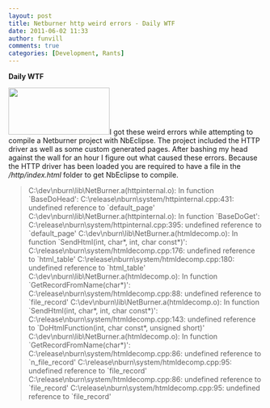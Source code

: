 ```yaml
---
layout: post
title: Netburner http weird errors - Daily WTF
date: 2011-06-02 11:33
author: funvill
comments: true
categories: [Development, Rants]
---
```

<strong>Daily WTF</strong>

<a href="http://blog.abluestar.com/public/uploads/2011/06/netburner-logo.gif"><img class="alignright size-full wp-image-1505" title="netburner-logo" src="http://blog.abluestar.com/public/uploads/2011/06/netburner-logo.gif" alt="" width="200" height="93" /></a>I got these weird errors while attempting to compile a Netburner project with NbEclipse. The project included the HTTP driver as well as some custom generated pages. After bashing my head against the wall for an hour I figure out what caused these errors. Because the HTTP driver has been loaded you are required to have a file in the <em>/http/index.html</em> folder to get NbEclipse to compile.
<blockquote>C:\dev\nburn\lib\NetBurner.a(httpinternal.o): In function `BaseDoHead':
C:\release\nburn\system/httpinternal.cpp:431: undefined reference to `default_page'
C:\dev\nburn\lib\NetBurner.a(httpinternal.o): In function `BaseDoGet':
C:\release\nburn\system/httpinternal.cpp:395: undefined reference to `default_page'
C:\dev\nburn\lib\NetBurner.a(htmldecomp.o): In function `SendHtml(int, char*, int, char const*)':
C:\release\nburn\system/htmldecomp.cpp:176: undefined reference to `html_table'
C:\release\nburn\system/htmldecomp.cpp:180: undefined reference to `html_table'
C:\dev\nburn\lib\NetBurner.a(htmldecomp.o): In function `GetRecordFromName(char*)':
C:\release\nburn\system/htmldecomp.cpp:88: undefined reference to `file_record'
C:\dev\nburn\lib\NetBurner.a(htmldecomp.o): In function `SendHtml(int, char*, int, char const*)':
C:\release\nburn\system/htmldecomp.cpp:143: undefined reference to `DoHtmlFunction(int, char const*, unsigned short)'
C:\dev\nburn\lib\NetBurner.a(htmldecomp.o): In function `GetRecordFromName(char*)':
C:\release\nburn\system/htmldecomp.cpp:86: undefined reference to `n_file_record'
C:\release\nburn\system/htmldecomp.cpp:95: undefined reference to `file_record'
C:\release\nburn\system/htmldecomp.cpp:86: undefined reference to `file_record'
C:\release\nburn\system/htmldecomp.cpp:95: undefined reference to `file_record'</blockquote>
